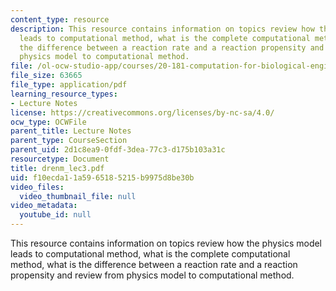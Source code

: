 ```yaml
---
content_type: resource
description: This resource contains information on topics review how the physics model
  leads to computational method, what is the complete computational method, what is
  the difference between a reaction rate and a reaction propensity and review from
  physics model to computational method.
file: /ol-ocw-studio-app/courses/20-181-computation-for-biological-engineers-fall-2006/f10ecda11a5965185215b9975d8be30b_drenm_lec3.pdf
file_size: 63665
file_type: application/pdf
learning_resource_types:
- Lecture Notes
license: https://creativecommons.org/licenses/by-nc-sa/4.0/
ocw_type: OCWFile
parent_title: Lecture Notes
parent_type: CourseSection
parent_uid: 2d1c8ea9-0fdf-3dea-77c3-d175b103a31c
resourcetype: Document
title: drenm_lec3.pdf
uid: f10ecda1-1a59-6518-5215-b9975d8be30b
video_files:
  video_thumbnail_file: null
video_metadata:
  youtube_id: null
---
```

This resource contains information on topics review how the physics model leads to computational method, what is the complete computational method, what is the difference between a reaction rate and a reaction propensity and review from physics model to computational method.